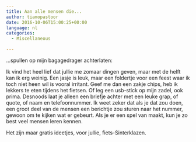 ```yaml
---
title: Aan alle mensen die...
author: tiamopastoor
date: 2016-10-06T15:00:25+00:00
language: nl
categories:
  - Miscellaneous

---
```

...spullen op mijn bagagedrager achterlaten:

Ik vind het heel lief dat jullie me zomaar dingen geven, maar met de helft kan ik erg weinig. Een jasje is leuk, maar een foldertje voor een feest waar ik toch niet heen wil is vooral irritant. Geef me dan een zakje chips, heb ik lekkers te eten tijdens het fietsen. Of leg een usb-stick op mijn zadel, ook prima. Desnoods laat je alleen een briefje achter met een leuke grap, of quote, of naam en telefoonnummer. Ik weet zeker dat als je dat zou doen, een groot deel van de mensen een berichtje zou sturen naar het nummer, gewoon om te kijken wat er gebeurt. Als je er een spel van maakt, kun je zo best veel mensen leren kennen.

Het zijn maar gratis ideetjes, voor jullie, fiets-Sinterklazen.